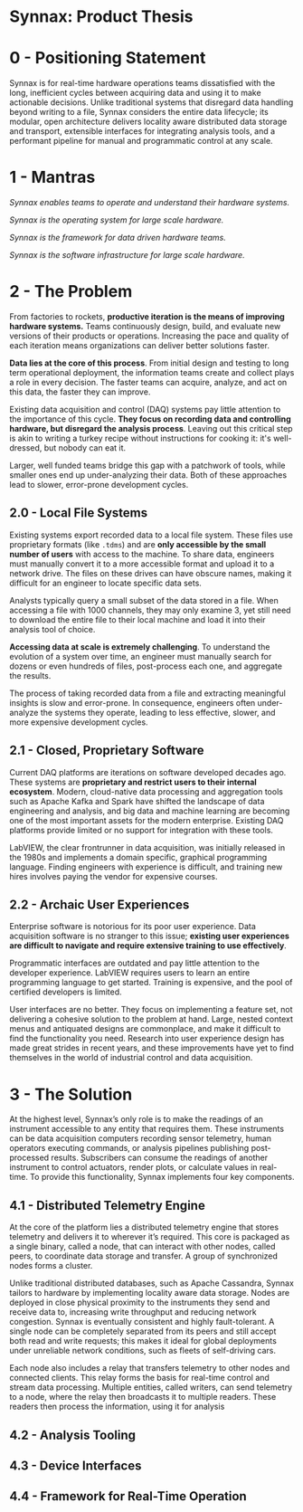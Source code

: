 # Synnax: Product Thesis

# 0 - Positioning Statement

Synnax is for real-time hardware operations teams dissatisfied with the long,
inefficient cycles between acquiring data and using it to make actionable decisions.
Unlike traditional systems that disregard data handling beyond writing to a file, Synnax
considers the entire data lifecycle; its modular, open architecture delivers locality
aware distributed data storage and transport, extensible interfaces for integrating
analysis tools, and a performant pipeline for manual and programmatic control at any
scale.

# 1 - Mantras

_Synnax enables teams to operate and understand their hardware systems._

_Synnax is the operating system for large scale hardware._

_Synnax is the framework for data driven hardware teams._

_Synnax is the software infrastructure for large scale hardware._

# 2 - The Problem

From factories to rockets, **productive iteration is the means of improving hardware
systems.** Teams continuously design, build, and evaluate new versions of their products
or operations. Increasing the pace and quality of each iteration means organizations can
deliver better solutions faster.

**Data lies at the core of this process**. From initial design and testing to long term
operational deployment, the information teams create and collect plays a role in every
decision. The faster teams can acquire, analyze, and act on this data, the faster they
can improve.

Existing data acquisition and control (DAQ) systems pay little attention to the
importance of this cycle. **They focus on recording data and controlling hardware, but
disregard the analysis process**. Leaving out this critical step is akin to writing
a turkey recipe without instructions for cooking it: it's well-dressed, but nobody
can eat it.

Larger, well funded teams bridge this gap with a patchwork of tools, while smaller ones
end up under-analyzing their data. Both of these approaches lead to slower, error-prone
development cycles.

## 2.0 - Local File Systems

Existing systems export recorded data to a local file system. These files use
proprietary formats (like `.tdms`) and are **only accessible by the small number of
users** with access to the machine. To share data, engineers must manually convert it
to a more accessible format and upload it to a network drive. The files on these drives
can have obscure names, making it difficult for an engineer to locate specific data
sets.

Analysts typically query a small subset of the data stored in a file. When accessing a
file with 1000 channels, they may only examine 3, yet still need to download the
entire file to their local machine and load it into their analysis tool of choice.

**Accessing data at scale is extremely challenging**. To understand the evolution of a
system over time, an engineer must manually search for dozens or even hundreds of files,
post-process each one, and aggregate the results.

The process of taking recorded data from a file and extracting meaningful insights is
slow and error-prone. In consequence, engineers often under-analyze the systems they
operate, leading to less effective, slower, and more expensive development cycles.

## 2.1 - Closed, Proprietary Software

Current DAQ platforms are iterations on software developed decades ago. These systems
are **proprietary and restrict users to their internal ecosystem**. Modern, cloud-native
data processing and aggregation tools such as Apache Kafka and Spark have shifted the
landscape of data engineering and analysis, and big data and machine learning are
becoming one of the most important assets for the modern enterprise. Existing DAQ
platforms provide limited or no support for integration with these tools.

LabVIEW, the clear frontrunner in data acquisition, was initially released in
the 1980s and implements a domain specific, graphical programming language. Finding
engineers with experience is difficult, and training new hires involves paying
the vendor for expensive courses.

## 2.2 - Archaic User Experiences

Enterprise software is notorious for its poor user experience. Data acquisition software
is no stranger to this issue; **existing user experiences are difficult to navigate and
require extensive training to use effectively**.

Programmatic interfaces are outdated and pay little attention to the developer
experience. LabVIEW requires users to learn an entire programming language to get started.
Training is expensive, and the pool of certified developers is limited.

User interfaces are no better. They focus on implementing a feature set, not delivering
a cohesive solution to the problem at hand. Large, nested context menus and antiquated
designs are commonplace, and make it difficult to find the functionality you need.
Research into user experience design has made great strides in recent years, and these
improvements have yet to find themselves in the world of industrial control and data
acquisition.

# 3 - The Solution

At the highest level, Synnax’s only role is to make the readings of an instrument
accessible to any entity that requires them. These instruments can be data acquisition
computers recording sensor telemetry, human operators executing commands, or analysis
pipelines publishing post-processed results. Subscribers can consume the readings of
another instrument to control actuators, render plots, or calculate values in real-time.
To provide this functionality, Synnax implements four key components.

## 4.1 - Distributed Telemetry Engine

At the core of the platform lies a distributed telemetry engine that stores telemetry
and delivers it to wherever it’s required. This core is packaged as a single binary,
called a node, that can interact with other nodes, called peers, to coordinate data
storage and transfer. A group of synchronized nodes forms a cluster.

Unlike traditional distributed databases, such as Apache Cassandra, Synnax tailors to
hardware by implementing locality aware data storage. Nodes are deployed in close
physical proximity to the instruments they send and receive data to, increasing write
throughput and reducing network congestion. Synnax is eventually consistent and highly
fault-tolerant. A single node can be completely separated from its peers and still
accept both read and write requests; this makes it ideal for global deployments under
unreliable network conditions, such as fleets of self-driving cars.

Each node also includes a relay that transfers telemetry to other nodes and connected
clients. This relay forms the basis for real-time control and stream data processing.
Multiple entities, called writers, can send telemetry to a node, where the relay then
broadcasts it to multiple readers. These readers then process the information, using it
for analysis

## 4.2 - Analysis Tooling

## 4.3 - Device Interfaces

## 4.4 - Framework for Real-Time Operation
